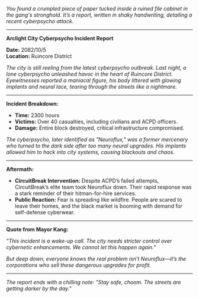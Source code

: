 *You found a crumpled piece of paper tucked inside a ruined file cabinet in the gang's stronghold. It’s a report, written in shaky handwriting, detailing a recent cyberpsycho attack.*

---

**Arclight City Cyberpsycho Incident Report**

**Date:** 2082/10/5  
**Location:** Ruincore District

*The city is still reeling from the latest cyberpsycho outbreak. Last night, a lone cyberpsycho unleashed havoc in the heart of Ruincore District. Eyewitnesses reported a maniacal figure, his body littered with glowing implants and neural lace, tearing through the streets like a nightmare.*

---

**Incident Breakdown:**

- **Time:** 2300 hours  
- **Victims:** Over 40 casualties, including civilians and ACPD officers.  
- **Damage:** Entire block destroyed, critical infrastructure compromised.

*The cyberpsycho, later identified as "Neuroflux," was a former mercenary who turned to the dark side after too many neural upgrades. His implants allowed him to hack into city systems, causing blackouts and chaos.*

---

**Aftermath:**

- **CircuitBreak Intervention:** Despite ACPD’s failed attempts, CircuitBreak’s elite team took Neuroflux down. Their rapid response was a stark reminder of their hitman-for-hire services.  
- **Public Reaction:** Fear is spreading like wildfire. People are scared to leave their homes, and the black market is booming with demand for self-defense cyberwear.

---

**Quote from Mayor Kang:**

*"This incident is a wake-up call. The city needs stricter control over cybernetic enhancements. We cannot let this happen again."*

*But deep down, everyone knows the real problem isn’t Neuroflux—it’s the corporations who sell these dangerous upgrades for profit.*

---

*The report ends with a chilling note: "Stay safe, choom. The streets are getting darker by the day."*